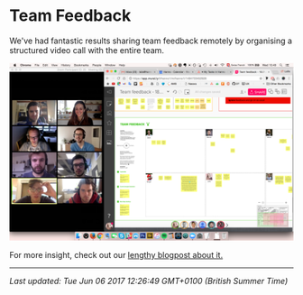 # Team Feedback

<p>We've had fantastic results sharing team feedback remotely by organising a structured video call with the entire team.</p>


![](/images/1496748357-feedback.png "")


<p>For more insight, check out our <a href="https://logbook.hanno.co/remote-team-feedback/">lengthy blogpost about it.</a></p>

<hr />

_Last updated: Tue Jun 06 2017 12:26:49 GMT+0100 (British Summer Time)_